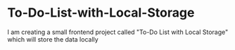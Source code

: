 # To-Do-List-with-Local-Storage
I am creating a small frontend project called "To-Do List with Local Storage" which will store the data locally
